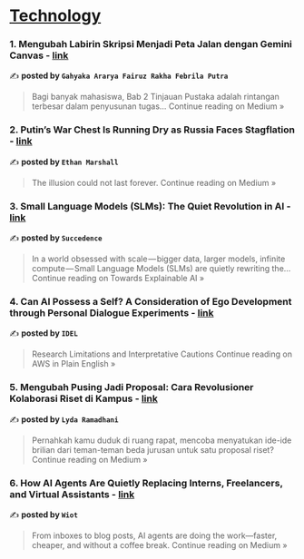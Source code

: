 
<h1><a href=https://medium.com/tag/technology/recommended target="_blank" rel="noopener noreferrer">Technology</a></h1>
<h3>1. Mengubah Labirin Skripsi Menjadi Peta Jalan dengan Gemini Canvas - <a href="https://medium.com/@gahyakaputra/bagi-banyak-mahasiswa-bab-2-tinjauan-pustaka-adalah-rintangan-terbesar-dalam-penyusunan-tugas-0c6830f12bd3?source=rss------technology-5" target="_blank" rel="noopener noreferrer">link</a></h3>

✍️ **posted by `Gahyaka Ararya Fairuz Rakha Febrila Putra`**

<blockquote>Bagi banyak mahasiswa, Bab 2 Tinjauan Pustaka adalah rintangan terbesar dalam penyusunan tugas…
Continue reading on Medium »</blockquote>

<h3>2. Putin’s War Chest Is Running Dry as Russia Faces Stagflation - <a href="https://medium.com/@EthanMarshall/putins-war-chest-is-running-dry-as-russia-faces-stagflation-d5292d11e897?source=rss------technology-5" target="_blank" rel="noopener noreferrer">link</a></h3>

✍️ **posted by `Ethan Marshall`**

<blockquote>The illusion could not last forever.
Continue reading on Medium »</blockquote>

<h3>3.  Small Language Models (SLMs): The Quiet Revolution in AI - <a href="https://medium.com/towards-explainable-ai/small-language-models-slms-the-quiet-revolution-in-ai-595df4541b01?source=rss------technology-5" target="_blank" rel="noopener noreferrer">link</a></h3>

✍️ **posted by `Succedence`**

<blockquote>In a world obsessed with scale — bigger data, larger models, infinite compute — Small Language Models (SLMs) are quietly rewriting the…
Continue reading on Towards Explainable AI »</blockquote>

<h3>4. Can AI Possess a Self? A Consideration of Ego Development through Personal Dialogue Experiments - <a href="https://aws.plainenglish.io/can-ai-possess-a-self-a-consideration-of-ego-development-through-personal-dialogue-experiments-2b97c8e410d6?source=rss------technology-5" target="_blank" rel="noopener noreferrer">link</a></h3>

✍️ **posted by `IDEL`**

<blockquote>Research Limitations and Interpretative Cautions
Continue reading on AWS in Plain English »</blockquote>

<h3>5. Mengubah Pusing Jadi Proposal: Cara Revolusioner Kolaborasi Riset di Kampus - <a href="https://medium.com/@lydaramadhani05/mengubah-pusing-jadi-proposal-cara-revolusioner-kolaborasi-riset-di-kampus-eb2ca76d9fd9?source=rss------technology-5" target="_blank" rel="noopener noreferrer">link</a></h3>

✍️ **posted by `Lyda Ramadhani`**

<blockquote>Pernahkah kamu duduk di ruang rapat, mencoba menyatukan ide-ide brilian dari teman-teman beda jurusan untuk satu proposal riset?
Continue reading on Medium »</blockquote>

<h3>6. How AI Agents Are Quietly Replacing Interns, Freelancers, and Virtual Assistants - <a href="https://medium.com/@hesleyw/how-ai-agents-are-quietly-replacing-interns-freelancers-and-virtual-assistants-54903dd779e4?source=rss------technology-5" target="_blank" rel="noopener noreferrer">link</a></h3>

✍️ **posted by `Wiot`**

<blockquote>From inboxes to blog posts, AI agents are doing the work—faster, cheaper, and without a coffee break.
Continue reading on Medium »</blockquote>

